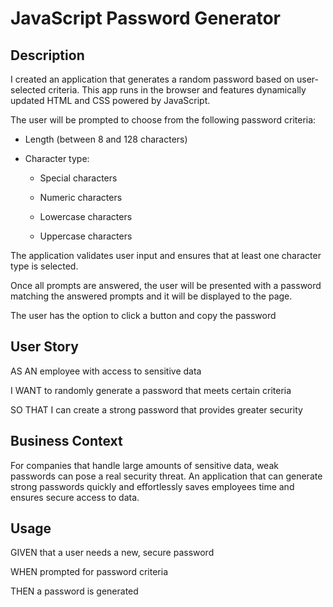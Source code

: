 # JavaScript Password Generator

## Description

I created an application that generates a random password based on user-selected criteria. This app runs in the browser and features dynamically updated HTML and CSS powered by JavaScript.

The user will be prompted to choose from the following password criteria:

* Length (between 8 and 128 characters)

* Character type:

  * Special characters 

  * Numeric characters

  * Lowercase characters

  * Uppercase characters

The application validates user input and ensures that at least one character type is selected.

Once all prompts are answered, the user will be presented with a password matching the answered prompts and it will be displayed to the page.

The user has the option to click a button and copy the password


## User Story

AS AN employee with access to sensitive data

I WANT to randomly generate a password that meets certain criteria

SO THAT I can create a strong password that provides greater security

## Business Context

For companies that handle large amounts of sensitive data, weak passwords can pose a real security threat. An application that can generate strong passwords quickly and effortlessly saves employees time and ensures secure access to data.

## Usage

GIVEN that a user needs a new, secure password

WHEN prompted for password criteria

THEN a password is generated

